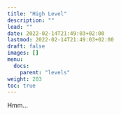 ```yaml
---
title: "High Level"
description: ""
lead: ""
date: 2022-02-14T21:49:03+02:00
lastmod: 2022-02-14T21:49:03+02:00
draft: false
images: []
menu:
  docs:
    parent: "levels"
weight: 203
toc: true
---
```


Hmm...
